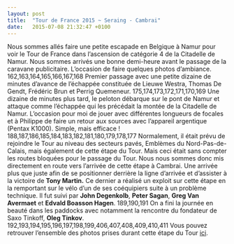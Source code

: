 ```yaml
---
layout: post
title:  "Tour de France 2015 ~ Seraing - Cambrai"
date:   2015-07-08 21:32:47 +0100
---
```

Nous sommes allés faire une petite escapade en Belgique à Namur pour voir le Tour de France dans l’ascension de catégorie 4 de la Citadelle de Namur.
Nous sommes arrivés une bonne demi-heure avant le passage de la caravane publicitaire. L’occasion de faire quelques photos d’ambiance.
162,163,164,165,166,167,168
Premier passage avec une petite dizaine de minutes d’avance de l’échappée constituée de Lieuwe Westra, Thomas De Gendt, Frédéric Brun et Perrig Quemeneur.
175,174,173,172,171,170,169
Une dizaine de minutes plus tard, le peloton débarque sur le pont de Namur et attaque comme l’échappée qui les précédait la montée de la Citadelle de Namur. L’occasion pour moi de jouer avec différentes longueurs de focales et à Philippe de faire un retour aux sources avec l’appareil argentique (Pentax K1000). Simple, mais efficace !
188,187,186,185,184,183,182,181,180,179,178,177
Normalement, il était prévu de rejoindre le Tour au niveau des secteurs pavés, Emblèmes du Nord-Pas-de-Calais, mais également de cette étape du Tour. Mais ceci était sans compter les routes bloquées pour le passage du Tour.
Nous nous sommes donc mis directement en route vers l’arrivée de cette étape à Cambrai.
Une arrivée plus que juste afin de se positionner derrière la ligne d’arrivée et d’assister à la victoire de <strong>Tony Martin.</strong> Ce dernier a réalisé un exploit sur cette étape en la remportant sur le vélo d’un de ses coéquipiers suite à un problème technique. Il fut
suivi par <strong>John Degenkolb</strong>, <strong>Peter Sagan</strong>, <strong>Greg Van Avermaet</strong> et <strong>Edvald Boasson Hagen</strong>.
189,190,191
On a fini la journée en beauté dans les paddocks avec notamment la rencontre du fondateur de Saxo Tinkoff, <strong>Oleg Tinkov</strong>.
192,193,194,195,196,197,198,199,406,407,408,409,410,411
Vous pouvez retrouver l’ensemble des photos prises durant cette étape du Tour <a href="https://lightroom.adobe.com/shares/e39160f81797415eb6f1e62c46cfe04b/albums/8aca3a7106953b54d3342783a8d67ee6">ici</a>.
